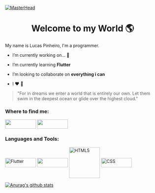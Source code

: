 [![MasterHead](https://i.imgur.com/hvQC5tJ.jpg)](https://github.com/LucasPJS)

<h1 align="center">Welcome to my World 🌎</h1>
<p>My name is Lucas Pinheiro, I'm a programmer. </p>

- I’m currently working on... 🤔
 
- I’m currently learning <b>Flutter</b>

- I’m looking to collaborate on <b>everything i can</b>

- I ❤️ 🦉

>"For in dreams we enter a world that is entirely our own. Let them swim in the deepest ocean or glide over the highest cloud."

<h3 align="left">Where to find me:</h3>
<p align="left">
<a href="br.linkedin.com" target="blank"><img align="center" src="https://img.shields.io/badge/LinkedIn-0077B5?style=for-the-badge&logo=linkedin&logoColor=white" alt="" height="30" width="100" /></a>
<a href="instagram.com" target="blank"><img align="center" src="https://img.shields.io/badge/Instagram-E4405F?style=for-the-badge&logo=instagram&logoColor=white" alt="" height="30" width="100" /></a>
</p>

<h3 align="left">Languages and Tools:</h3>
<p align="left">
<a href="https://flutter.dev/" target="_blank"><img align="center" src="https://img.shields.io/badge/Flutter-02569B?style=for-the-badge&logo=flutter&logoColor=white" alt="Flutter" height="30" width="100" /></a>
<a href="https://kotlinlang.org/" target="_blank"><img align="center" src="https://img.shields.io/badge/Kotlin-0095D5?&style=for-the-badge&logo=kotlin&logoColor=white" height="30" width="100" /></a>
<a href="https://www.w3.org/html/" target="_blank"><img align="center" src="https://img.shields.io/badge/HTML-239120?style=for-the-badge&logo=html5&logoColor=white" alt="HTML5" height3050" width="100" /></a>
<a href="https://www.w3schools.com/css/" target="_blank"><img align="center" src="https://img.shields.io/badge/CSS-239120?&style=for-the-badge&logo=css3&logoColor=white" alt="CSS" height="30" width="100" /></a>
</p>


[![Anurag's github stats](https://github-readme-stats.vercel.app/api?username=LucasPJS)](https://github.com/anuraghazra/github-readme-stats)
